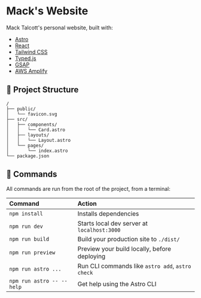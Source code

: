 # Mack's Website

Mack Talcott's personal website, built with:

- [Astro](https://astro.build/)
- [React](https://react.dev/)
- [Tailwind CSS](https://tailwindcss.com/)
- [Typed.js](https://github.com/mattboldt/typed.js)
- [GSAP](https://github.com/greensock/GSAP)
- [AWS Amplify](https://aws.amazon.com/amplify/)

## 🚀 Project Structure

```
/
├── public/
│   └── favicon.svg
├── src/
│   ├── components/
│   │   └── Card.astro
│   ├── layouts/
│   │   └── Layout.astro
│   └── pages/
│       └── index.astro
└── package.json
```

## 🧞 Commands

All commands are run from the root of the project, from a terminal:

| Command                   | Action                                           |
| :------------------------ | :----------------------------------------------- |
| `npm install`             | Installs dependencies                            |
| `npm run dev`             | Starts local dev server at `localhost:3000`      |
| `npm run build`           | Build your production site to `./dist/`          |
| `npm run preview`         | Preview your build locally, before deploying     |
| `npm run astro ...`       | Run CLI commands like `astro add`, `astro check` |
| `npm run astro -- --help` | Get help using the Astro CLI                     |
